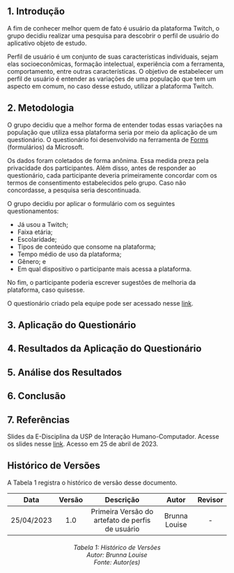 ## 1. Introdução

A fim de conhecer melhor quem de fato é usuário da plataforma Twitch, o grupo decidiu realizar uma pesquisa para descobrir o perfil de usuário do aplicativo objeto de estudo.

Perfil de usuário é um conjunto de suas características individuais, sejam elas socioeconômicas, formação intelectual, experiência com a ferramenta, comportamento, entre outras características. O objetivo de estabelecer um perfil de usuário é entender as variações de uma população que tem um aspecto em comum, no caso desse estudo, utilizar a plataforma Twitch. 

## 2. Metodologia

O grupo decidiu que a melhor forma de entender todas essas variações na população que utiliza essa plataforma seria por meio da aplicação de um questionário. O questionário foi desenvolvido na ferramenta de [Forms](https://forms.office.com/Pages/DesignPageV2.aspx) (formulários) da Microsoft. 

Os dados foram coletados de forma anônima. Essa medida preza pela privacidade dos participantes. Além disso, antes de responder ao questionário, cada participante deveria primeiramente concordar com os termos de consentimento estabelecidos pelo grupo. Caso não concordasse, a pesquisa seria descontinuada.

O grupo decidiu por aplicar o formulário com os seguintes questionamentos:
    
- Já usou a Twitch;
- Faixa etária;
- Escolaridade;
- Tipos de conteúdo que consome na plataforma;
- Tempo médio de uso da plataforma;
- Gênero; e
- Em qual dispositivo o participante mais acessa a plataforma.

No fim, o participante poderia escrever sugestões de melhoria da plataforma, caso quisesse.

O questionário criado pela equipe pode ser acessado nesse [link](https://forms.office.com/r/zZz8BP0VqM).


## 3. Aplicação do Questionário

## 4. Resultados da Aplicação do Questionário

## 5. Análise dos Resultados 

## 6. Conclusão

## 7. Referências

Slides da E-Disciplina da USP de Interação Humano-Computador. Acesse os slides nesse [link](https://edisciplinas.usp.br/pluginfile.php/4531121/mod_resource/content/1/IHC%20Usuario_Personas_Pesquisas.pdf). Acesso em 25 de abril de 2023.

## Histórico de Versões

A Tabela 1 registra o histórico de versão desse documento.

|**Data** | **Versão** | **Descrição** | **Autor** | **Revisor** |
|:---: | :---: | :---: | :---: | :---: |
| 25/04/2023 | 1.0 | Primeira Versão do artefato de perfis de usuário | Brunna Louise | - |

<h6 align = "center"> Tabela 1: Histórico de Versões
<br> Autor: Brunna Louise
<br>Fonte: Autor(es)</h6>